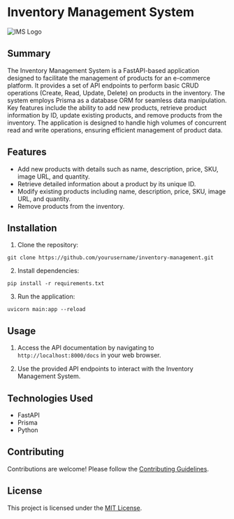 # Inventory Management System

![IMS Logo](https://example.com/ims-logo.png)

## Summary

The Inventory Management System is a FastAPI-based application designed to facilitate the management of products for an e-commerce platform. It provides a set of API endpoints to perform basic CRUD operations (Create, Read, Update, Delete) on products in the inventory. The system employs Prisma as a database ORM for seamless data manipulation. Key features include the ability to add new products, retrieve product information by ID, update existing products, and remove products from the inventory. The application is designed to handle high volumes of concurrent read and write operations, ensuring efficient management of product data.

## Features

- Add new products with details such as name, description, price, SKU, image URL, and quantity.
- Retrieve detailed information about a product by its unique ID.
- Modify existing products including name, description, price, SKU, image URL, and quantity.
- Remove products from the inventory.

## Installation

1. Clone the repository:

```
git clone https://github.com/yourusername/inventory-management.git
```

2. Install dependencies:

```
pip install -r requirements.txt
```

3. Run the application:

```
uvicorn main:app --reload
```

## Usage

1. Access the API documentation by navigating to `http://localhost:8000/docs` in your web browser.

2. Use the provided API endpoints to interact with the Inventory Management System.

## Technologies Used

- FastAPI
- Prisma
- Python

## Contributing

Contributions are welcome! Please follow the [Contributing Guidelines](CONTRIBUTING.md).

## License

This project is licensed under the [MIT License](LICENSE).
